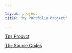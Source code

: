 ```yaml
---

layout: project
title: "My Portfolio Project"

---
```


[The Product](https://wycodebook.github.io/WY_Portfolio/)

[The Source Codes](https://github.com/WYCodeBook/WY_Portfolio)

